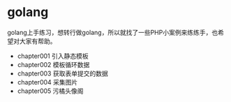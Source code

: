 # golang
golang上手练习，想转行做golang，所以就找了一些PHP小案例来练练手，也希望对大家有帮助。

- chapter001 引入静态模板
- chapter002 模板循环数据
- chapter003 获取表单提交的数据
- chapter004 采集图片 
- chapter005 污橘头像阁
